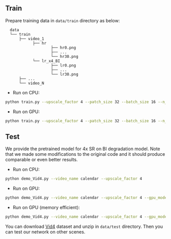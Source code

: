 ## Train
Prepare training data in `data/train` directory as below:
```
  data
  └── train
      ├── video_1
            ├── hr
                    ├── hr0.png
                    ├── ...
                    └── hr30.png
            └── lr_x4_BI
                    ├── lr0.png
                    ├── ...
                    └── lr30.png
      ├── ...
      └── video_N
```

- Run on CPU:
```bash
python train.py --upscale_factor 4 --patch_size 32 --batch_size 16 --n_iters 300000
```

- Run on GPU:
```bash
python train.py --upscale_factor 4 --patch_size 32 --batch_size 16 --n_iters 300000 --gpu_mode True
```

## Test
We provide the pretrained model for 4x SR on BI degradation model. Note that we made some modifications to the original code and it should produce comparable or even better results.

- Run on CPU:
```bash
python demo_Vid4.py --video_name calendar --upscale_factor 4
```

- Run on GPU:
```bash
python demo_Vid4.py --video_name calendar --upscale_factor 4 --gpu_mode True
```

- Run on GPU (memory efficient):
```bash
python demo_Vid4.py --video_name calendar --upscale_factor 4 --gpu_mode True --chop_forward True
```

You can download [Vid4](https://pan.baidu.com/s/1q947P3mvPaOjTZ5f1kXoTg) dataset and unzip in `data/test` directory. Then you can test our network on other scenes.